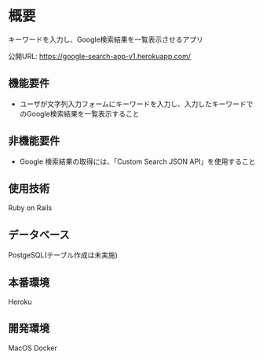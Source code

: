 # 概要

キーワードを入力し、Google検索結果を一覧表示させるアプリ

公開URL: https://google-search-app-v1.herokuapp.com/

## 機能要件

* ユーザが文字列入力フォームにキーワードを入力し、入力したキーワードでのGoogle検索結果を一覧表示すること

## 非機能要件

* Google 検索結果の取得には、「Custom Search JSON API」を使用すること

## 使用技術

Ruby on Rails

## データベース

PostgeSQL(テーブル作成は未実施)

## 本番環境

Heroku

## 開発環境

MacOS
Docker
